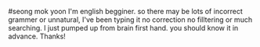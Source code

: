 #seong mok yoon
I'm english begginer. so there may be lots of incorrect grammer or unnatural, I've been typing it no correction no filltering  or much searching. I just pumped up from brain first hand. you should know it in advance. Thanks!
